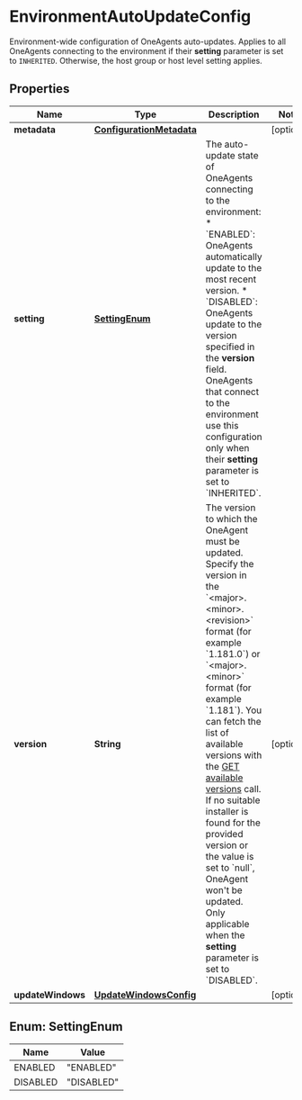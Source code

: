 

# EnvironmentAutoUpdateConfig

Environment-wide configuration of OneAgents auto-updates.   Applies to all OneAgents connecting to the environment if their **setting** parameter is set to `INHERITED`. Otherwise, the host group or host level setting applies.

## Properties

| Name | Type | Description | Notes |
|------------ | ------------- | ------------- | -------------|
|**metadata** | [**ConfigurationMetadata**](ConfigurationMetadata.md) |  |  [optional] |
|**setting** | [**SettingEnum**](#SettingEnum) | The auto-update state of OneAgents connecting to the environment:   * &#x60;ENABLED&#x60;: OneAgents automatically update to the most recent version.  * &#x60;DISABLED&#x60;: OneAgents update to the version specified in the **version** field.  OneAgents that connect to the environment use this configuration only when their **setting** parameter is set to &#x60;INHERITED&#x60;. |  |
|**version** | **String** | The version to which the OneAgent must be updated.   Specify the version in the &#x60;&lt;major&gt;.&lt;minor&gt;.&lt;revision&gt;&#x60; format (for example &#x60;1.181.0&#x60;) or &#x60;&lt;major&gt;.&lt;minor&gt;&#x60; format (for example &#x60;1.181&#x60;). You can fetch the list of available versions with the [GET available versions](https://dt-url.net/fo23rb5) call. If no suitable installer is found for the provided version or the value is set to &#x60;null&#x60;, OneAgent won&#39;t be updated.   Only applicable when the **setting** parameter is set to &#x60;DISABLED&#x60;. |  [optional] |
|**updateWindows** | [**UpdateWindowsConfig**](UpdateWindowsConfig.md) |  |  [optional] |



## Enum: SettingEnum

| Name | Value |
|---- | -----|
| ENABLED | &quot;ENABLED&quot; |
| DISABLED | &quot;DISABLED&quot; |



